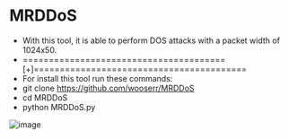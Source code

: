 # MRDDoS

* With this tool, it is able to perform DOS attacks with a packet width of 1024x50.
* =======================================[+]=========================================
* For install this tool run these commands:
* git clone https://github.com/wooserr/MRDDoS
* cd MRDDoS
* python MRDDoS.py


![image](https://github.com/user-attachments/assets/3b40ead7-508a-4159-8d8c-33391c5ac973)

